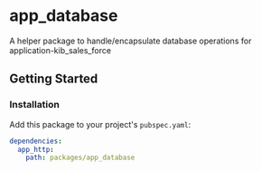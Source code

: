 # app_database

A helper package to handle/encapsulate database operations for application-kib_sales_force

## Getting Started

### Installation

Add this package to your project's `pubspec.yaml`:

```yaml
dependencies:
  app_http:
    path: packages/app_database
```